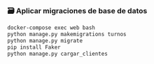 ### 🗃️ Aplicar migraciones de base de datos
```bash
docker-compose exec web bash
python manage.py makemigrations turnos
python manage.py migrate
pip install Faker
python manage.py cargar_clientes
```
